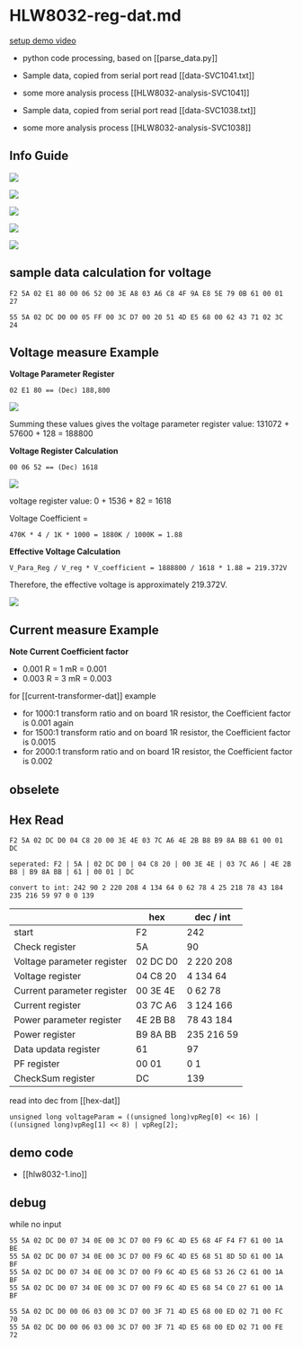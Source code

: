 
# HLW8032-reg-dat.md

[setup demo video](https://x.com/electro_phoenix/status/1933032154772222440)

- python code processing, based on [[parse_data.py]]

- Sample data, copied from serial port read [[data-SVC1041.txt]]
- some more analysis process [[HLW8032-analysis-SVC1041]]

- Sample data, copied from serial port read [[data-SVC1038.txt]]
- some more analysis process [[HLW8032-analysis-SVC1038]]



## Info Guide 

![](2024-12-08-16-37-50.png)

![](2025-05-21-16-43-03.png)

![](2024-12-08-16-38-09.png)

![](2024-12-08-16-38-22.png)

![](2024-12-08-16-38-54.png)

## sample data calculation for voltage 

    F2 5A 02 E1 80 00 06 52 00 3E A8 03 A6 C8 4F 9A E8 5E 79 0B 61 00 01 27

    55 5A 02 DC D0 00 05 FF 00 3C D7 00 20 51 4D E5 68 00 62 43 71 02 3C 24 

## Voltage measure Example 

**Voltage Parameter Register**

    02 E1 80 == (Dec) 188,800

![](2024-12-08-16-39-38.png)

Summing these values gives the voltage parameter register value: 131072 + 57600 + 128 = 188800

**Voltage Register Calculation**

    00 06 52 == (Dec) 1618

![](2024-12-08-16-40-36.png)

voltage register value: 0 + 1536 + 82 = 1618

Voltage Coefficient = 

    470K * 4 / 1K * 1000 = 1880K / 1000K = 1.88


**Effective Voltage Calculation**

    V_Para_Reg / V_reg * V_coefficient = 1888800 / 1618 * 1.88 = 219.372V 

Therefore, the effective voltage is approximately 219.372V.

![](2024-12-08-16-41-04.png)

## Current measure Example

**Note Current Coefficient factor**

- 0.001 R = 1 mR = 0.001
- 0.003 R = 3 mR = 0.003

for [[current-transformer-dat]] example 

- for 1000:1 transform ratio and on board 1R resistor, the Coefficient factor is 0.001 again 
- for 1500:1 transform ratio and on board 1R resistor, the Coefficient factor is 0.0015 
- for 2000:1 transform ratio and on board 1R resistor, the Coefficient factor is 0.002 

## obselete 

## Hex Read

    F2 5A 02 DC D0 04 C8 20 00 3E 4E 03 7C A6 4E 2B B8 B9 8A BB 61 00 01 DC

    seperated: F2 | 5A | 02 DC D0 | 04 C8 20 | 00 3E 4E | 03 7C A6 | 4E 2B B8 | B9 8A BB | 61 | 00 01 | DC

    convert to int: 242 90 2 220 208 4 134 64 0 62 78 4 25 218 78 43 184 235 216 59 97 0 0 139

|                            | hex      | dec / int  |
| -------------------------- | -------- | ---------- |
| start                      | F2       | 242        |
| Check register             | 5A       | 90         |
| Voltage parameter register | 02 DC D0 | 2 220 208  |
| Voltage register           | 04 C8 20 | 4 134 64   |
| Current parameter register | 00 3E 4E | 0 62 78    |
| Current register           | 03 7C A6 | 3 124 166  |
| Power parameter register   | 4E 2B B8 | 78 43 184  |
| Power register             | B9 8A BB | 235 216 59 |
| Data updata register       | 61       | 97         |
| PF register                | 00 01    | 0 1        |
| CheckSum register          | DC       | 139        |

read into dec from [[hex-dat]]

    unsigned long voltageParam = ((unsigned long)vpReg[0] << 16) | ((unsigned long)vpReg[1] << 8) | vpReg[2];


## demo code 

- [[hlw8032-1.ino]]




## debug 

while no input 

    55 5A 02 DC D0 07 34 0E 00 3C D7 00 F9 6C 4D E5 68 4F F4 F7 61 00 1A BE 
    55 5A 02 DC D0 07 34 0E 00 3C D7 00 F9 6C 4D E5 68 51 8D 5D 61 00 1A BF 
    55 5A 02 DC D0 07 34 0E 00 3C D7 00 F9 6C 4D E5 68 53 26 C2 61 00 1A BF 
    55 5A 02 DC D0 07 34 0E 00 3C D7 00 F9 6C 4D E5 68 54 C0 27 61 00 1A BF 

    55 5A 02 DC D0 00 06 03 00 3C D7 00 3F 71 4D E5 68 00 ED 02 71 00 FC 70 
    55 5A 02 DC D0 00 06 03 00 3C D7 00 3F 71 4D E5 68 00 ED 02 71 00 FE 72
